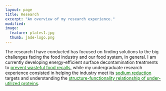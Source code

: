 ```yaml
---
layout: page
title: Research
excerpt: "An overview of my research experience."
modified: 
image: 
  feature: plates1.jpg
  thumb: jade-logo.png
---
```

The research I have conducted has focused on finding solutions to the big challenges facing the food industry and our food system, in general. I am currently developing energy-efficient surface decontamination treatments to <a href="http://jadeproulx.com/research/pulsedlight"><span style="color:green">prevent wasteful food recalls</span></a>, while my undergraduate research experience consisted in helping the industry meet its <a href="http://jadeproulx.com/research/saltenhancer"><span style="color:green">sodium reduction</span></a> targets and understanding the <a href="http://jadeproulx.com/research/FTIR"><span style="color:green">structure-functionality relationship of under-utilized proteins</span></a>.
